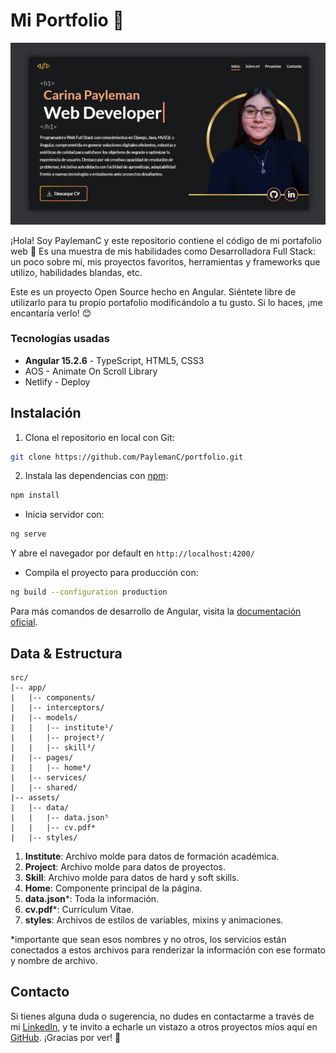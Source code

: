 # Mi Portfolio 💖

![Screenshot Portfolio V1](src/assets/imgs/banner-portfoliov2.png)

¡Hola! Soy PaylemanC y este repositorio contiene el código de mi portafolio web 💖 Es una muestra de mis habilidades como Desarrolladora Full Stack: un poco sobre mí, mis proyectos favoritos, herramientas y frameworks que utilizo, habilidades blandas, etc. 

Este es un proyecto Open Source hecho en Angular. Siéntete libre de utilizarlo para tu propio portafolio modificándolo a tu gusto. Si lo haces, ¡me encantaría verlo! 😊

### Tecnologías usadas
* **Angular 15.2.6** - TypeScript, HTML5, CSS3
* AOS - Animate On Scroll Library
* Netlify - Deploy

## Instalación

1. Clona el repositorio en local con Git:

```bash {"id":"01HKRDPAKETVPNRRT9W0F3MG0Q"}
git clone https://github.com/PaylemanC/portfolio.git


```

2. Instala las dependencias con [npm](https://nodejs.org/es/download):

```bash {"id":"01HKRDPAKETVPNRRT9W2Y7QRDJ"}
npm install


```

* Inicia servidor con:

```bash {"id":"01HKRDPAKETVPNRRT9W50P4NXW"}
ng serve

```

Y abre el navegador por default en `http://localhost:4200/`

* Compila el proyecto para producción con:

```bash
ng build --configuration production
```

Para más comandos de desarrollo de Angular, visita la [documentación oficial](https://angular.io/cli#command-overview).


## Data & Estructura

```
src/
|-- app/
|   |-- components/
|   |-- interceptors/
|   |-- models/
|   |   |-- institute¹/
|   |   |-- project²/
|   |   |-- skill³/
|   |-- pages/
|   |   |-- home⁴/
|   |-- services/
|   |-- shared/
|-- assets/
|   |-- data/
|   |   |-- data.json⁵
|   |   |-- cv.pdf*
|   |-- styles/
```
1. **Institute**: Archivo molde para datos de formación académica.
2. **Project**: Archivo molde para datos de proyectos.
3. **Skill**: Archivo molde para datos de hard y soft skills.
4. **Home**: Componente principal de la página.
5. **data.json***: Toda la información.
6. **cv.pdf***: Currículum Vitae.
7. **styles**: Archivos de estilos de variables, mixins y animaciones.

*importante que sean esos nombres y no otros, los servicios están conectados a estos archivos para renderizar la información con ese formato y nombre de archivo.

## Contacto

Si tienes alguna duda o sugerencia, no dudes en contactarme a través de mi [LinkedIn](https://www.linkedin.com/in/carina-rocio-payleman/), y te invito a echarle un vistazo a otros proyectos míos aquí en [GitHub](https://github.com/PaylemanC?tab=repositories). ¡Gracias por ver! 💖
